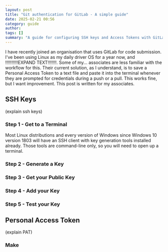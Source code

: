 ```yaml
---
layout: post
title: "Git authentication for GitLab - A simple guide"
date: 2025-02-21 00:56
category: guide
author: 
tags: []
summary: "A guide for configuring SSH keys and Access Tokens with GitLab"
---
```


I have recently joined an organisation that uses GitLab for code submission. I've been using Linux as my daily driver OS for a year now, and !!!!!!!!!!EXPAND TEXT!!!!!!!. Some of my... associates are less familiar with the workflow for this. Their current solution, as I understand, is to save a Personal Access Token to a text file and paste it into the terminal whenever they are prompted for credentials during a push or a pull. This works fine, but I want improvement. This post is written for my associates.


## SSH Keys

(explain ssh keys)

### Step 1 - Get to a Terminal
Most Linux distributions and every version of Windows since Windows 10 version 1803 will have an SSH client with key generation tools installed already. Those tools are command-line only, so you will need to open up a terminal.

### Step 2 - Generate a Key

### Step 3 - Get your Public Key

### Step 4 - Add your Key

### Step 5 - Test your Key


## Personal Access Token

(explain PAT)

### Make

### 